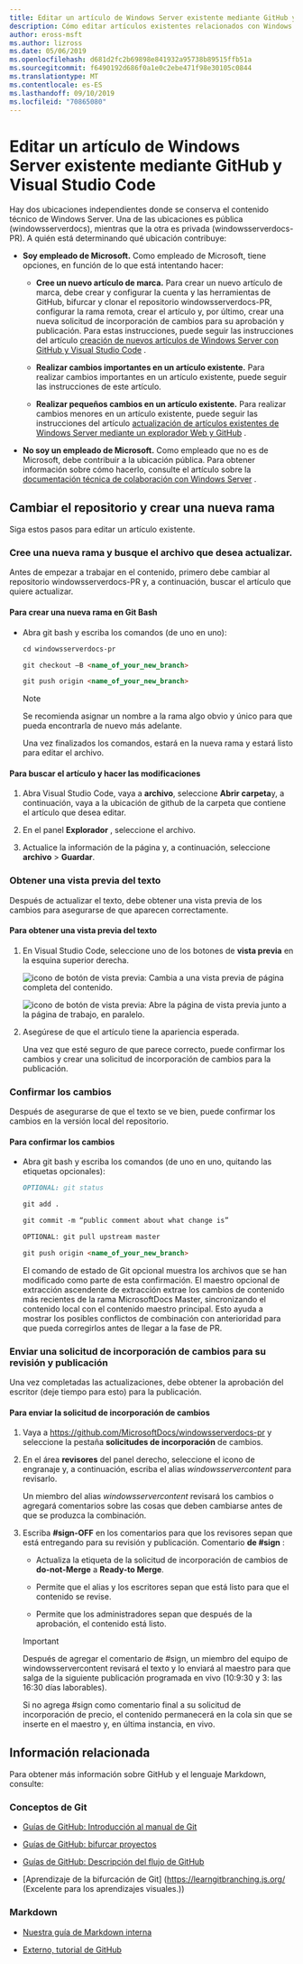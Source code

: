 ```yaml
---
title: Editar un artículo de Windows Server existente mediante GitHub y Visual Studio Code
description: Cómo editar artículos existentes relacionados con Windows Server, con GitHub y Visual Studio Code, como empleado de Microsoft.
author: eross-msft
ms.author: lizross
ms.date: 05/06/2019
ms.openlocfilehash: d681d2fc2b69898e841932a95738b89515ffb51a
ms.sourcegitcommit: f6490192d686f0a1e0c2ebe471f98e30105c0844
ms.translationtype: MT
ms.contentlocale: es-ES
ms.lasthandoff: 09/10/2019
ms.locfileid: "70865080"
---
```

# <a name="edit-an-existing-windows-server-article-using-github-and-visual-studio-code"></a>Editar un artículo de Windows Server existente mediante GitHub y Visual Studio Code

Hay dos ubicaciones independientes donde se conserva el contenido técnico de Windows Server. Una de las ubicaciones es pública (windowsserverdocs), mientras que la otra es privada (windowsserverdocs-PR). A quién está determinando qué ubicación contribuye:

- **Soy empleado de Microsoft.** Como empleado de Microsoft, tiene opciones, en función de lo que está intentando hacer:

    - **Cree un nuevo artículo de marca.** Para crear un nuevo artículo de marca, debe crear y configurar la cuenta y las herramientas de GitHub, bifurcar y clonar el repositorio windowsserverdocs-PR, configurar la rama remota, crear el artículo y, por último, crear una nueva solicitud de incorporación de cambios para su aprobación y publicación. Para estas instrucciones, puede seguir las instrucciones del artículo [creación de nuevos artículos de Windows Server con GitHub y Visual Studio Code](create-new-using-github.md) .

    - **Realizar cambios importantes en un artículo existente.** Para realizar cambios importantes en un artículo existente, puede seguir las instrucciones de este artículo.

    - **Realizar pequeños cambios en un artículo existente.** Para realizar cambios menores en un artículo existente, puede seguir las instrucciones del artículo [actualización de artículos existentes de Windows Server mediante un explorador Web y GitHub](github-browser-updates.md) .

- **No soy un empleado de Microsoft.** Como empleado que no es de Microsoft, debe contribuir a la ubicación pública. Para obtener información sobre cómo hacerlo, consulte el artículo sobre la [documentación técnica de colaboración con Windows Server](https://github.com/MicrosoftDocs/windowsserverdocs/blob/master/CONTRIBUTING.md) .

## <a name="switch-your-repo-and-create-a-new-branch"></a>Cambiar el repositorio y crear una nueva rama

Siga estos pasos para editar un artículo existente.

### <a name="create-a-new-branch-and-locate-the-file-you-want-to-update"></a>Cree una nueva rama y busque el archivo que desea actualizar.

Antes de empezar a trabajar en el contenido, primero debe cambiar al repositorio windowsserverdocs-PR y, a continuación, buscar el artículo que quiere actualizar.

#### <a name="to-create-a-new-branch-in-git-bash"></a>Para crear una nueva rama en Git Bash

- Abra git bash y escriba los comandos (de uno en uno):

    ```markdown
    cd windowsserverdocs-pr

    git checkout –B <name_of_your_new_branch>

    git push origin <name_of_your_new_branch>
    ```

    >[!Note]
    >Se recomienda asignar un nombre a la rama algo obvio y único para que pueda encontrarla de nuevo más adelante.

    Una vez finalizados los comandos, estará en la nueva rama y estará listo para editar el archivo.

#### <a name="to-locate-your-article-and-make-your-edits"></a>Para buscar el artículo y hacer las modificaciones

1. Abra Visual Studio Code, vaya a **archivo**, seleccione **Abrir carpeta**y, a continuación, vaya a la ubicación de github de la carpeta que contiene el artículo que desea editar.

2. En el panel **Explorador** , seleccione el archivo.

3. Actualice la información de la página y, a continuación, seleccione **archivo** > **Guardar**.

### <a name="preview-your-text"></a>Obtener una vista previa del texto

Después de actualizar el texto, debe obtener una vista previa de los cambios para asegurarse de que aparecen correctamente.

#### <a name="to-preview-your-text"></a>Para obtener una vista previa del texto

1. En Visual Studio Code, seleccione uno de los botones de **vista previa** en la esquina superior derecha.

    ![icono de botón de vista previa](media/create-new-using-github/preview-button-full-page.png): Cambia a una vista previa de página completa del contenido.

    ![icono de botón de vista previa](media/create-new-using-github/preview-button-side-by-side.png): Abre la página de vista previa junto a la página de trabajo, en paralelo.

2. Asegúrese de que el artículo tiene la apariencia esperada.

    Una vez que esté seguro de que parece correcto, puede confirmar los cambios y crear una solicitud de incorporación de cambios para la publicación.

### <a name="commit-your-changes"></a>Confirmar los cambios

Después de asegurarse de que el texto se ve bien, puede confirmar los cambios en la versión local del repositorio.

#### <a name="to-commit-your-changes"></a>Para confirmar los cambios

- Abra git bash y escriba los comandos (de uno en uno, quitando las etiquetas opcionales):

    ```markdown
    OPTIONAL: git status

    git add .

    git commit -m “public comment about what change is”

    OPTIONAL: git pull upstream master

    git push origin <name_of_your_new_branch>

    ```

    El comando de estado de Git opcional muestra los archivos que se han modificado como parte de esta confirmación. El maestro opcional de extracción ascendente de extracción extrae los cambios de contenido más recientes de la rama MicrosoftDocs Master, sincronizando el contenido local con el contenido maestro principal. Esto ayuda a mostrar los posibles conflictos de combinación con anterioridad para que pueda corregirlos antes de llegar a la fase de PR.

### <a name="submit-a-pull-request-for-review-and-publication"></a>Enviar una solicitud de incorporación de cambios para su revisión y publicación

Una vez completadas las actualizaciones, debe obtener la aprobación del escritor (deje tiempo para esto) para la publicación.

#### <a name="to-submit-your-pull-request"></a>Para enviar la solicitud de incorporación de cambios

1. Vaya a https://github.com/MicrosoftDocs/windowsserverdocs-pr y seleccione la pestaña **solicitudes de incorporación** de cambios.

2. En el área **revisores** del panel derecho, seleccione el icono de engranaje y, a continuación, escriba el alias _windowsservercontent_ para revisarlo.

    Un miembro del alias _windowsservercontent_ revisará los cambios o agregará comentarios sobre las cosas que deben cambiarse antes de que se produzca la combinación.

3. Escriba **#sign-OFF** en los comentarios para que los revisores sepan que está entregando para su revisión y publicación. Comentario **de #sign** :

    - Actualiza la etiqueta de la solicitud de incorporación de cambios de **do-not-Merge** a **Ready-to Merge**.

    - Permite que el alias y los escritores sepan que está listo para que el contenido se revise.

    - Permite que los administradores sepan que después de la aprobación, el contenido está listo.

    >[!Important]
    >Después de agregar el comentario de #sign, un miembro del equipo de windowsservercontent revisará el texto y lo enviará al maestro para que salga de la siguiente publicación programada en vivo (10:9:30 y 3: las 16:30 días laborables).
    >
    >Si no agrega #sign como comentario final a su solicitud de incorporación de precio, el contenido permanecerá en la cola sin que se inserte en el maestro y, en última instancia, en vivo.

## <a name="related-information"></a>Información relacionada

Para obtener más información sobre GitHub y el lenguaje Markdown, consulte:

### <a name="git-concepts"></a>Conceptos de Git

- [Guías de GitHub: Introducción al manual de Git](https://guides.github.com/introduction/git-handbook/)

- [Guías de GitHub: bifurcar proyectos](https://guides.github.com/activities/forking/)

- [Guías de GitHub: Descripción del flujo de GitHub](https://guides.github.com/introduction/flow/)

- [Aprendizaje de la bifurcación de Git] (https://learngitbranching.js.org/ (Excelente para los aprendizajes visuales.))

### <a name="markdown"></a>Markdown

- [Nuestra guía de Markdown interna](https://review.docs.microsoft.com/help/contribute/markdown-reference?branch=master)

- [Externo, tutorial de GitHub](https://www.markdowntutorial.com/)